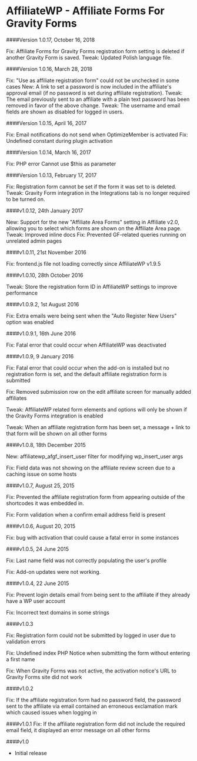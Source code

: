 AffiliateWP - Affiliate Forms For Gravity Forms
====================

####Version 1.0.17, October 16, 2018

Fix: Affiliate Forms for Gravity Forms registration form setting is deleted if another Gravity Form is saved.
Tweak: Updated Polish language file.

####Version 1.0.16, March 28, 2018

Fix: "Use as affiliate registration form" could not be unchecked in some cases
New: A link to set a password is now included in the affiliate's approval email (if no password is set during affiliate registration).
Tweak: The email previously sent to an affiliate with a plain text password has been removed in favor of the above change.
Tweak: The username and email fields are shown as disabled for logged in users.

####Version 1.0.15, April 16, 2017

Fix: Email notifications do not send when OptimizeMember is activated
Fix: Undefined constant during plugin activation

####Version 1.0.14, March 16, 2017

Fix: PHP error Cannot use $this as parameter

####Version 1.0.13, February 17, 2017

Fix: Registration form cannot be set if the form it was set to is deleted.
Tweak: Gravity Form integration in the Integrations tab is no longer required to be turned on.

####v1.0.12, 24th January 2017

New: Support for the new "Affiliate Area Forms" setting in Affiliate v2.0, allowing you to select which forms are shown on the Affiliate Area page.
Tweak: Improved inline docs
Fix: Prevented GF-related queries running on unrelated admin pages

####v1.0.11, 21st November 2016

Fix: frontend.js file not loading correctly since AffiliateWP v1.9.5

####v1.0.10, 28th October 2016

Tweak: Store the registration form ID in AffiliateWP settings to improve performance

####v1.0.9.2, 1st August 2016

Fix: Extra emails were being sent when the "Auto Register New Users" option was enabled

####v1.0.9.1, 16th June 2016

Fix: Fatal error that could occur when AffiliateWP was deactivated

####v1.0.9, 9 January 2016

Fix: Fatal error that could occur when the add-on is installed but no registration form is set, and the default affiliate registration form is submitted

Fix: Removed submission row on the edit affiliate screen for manually added affiliates

Tweak: AffiliateWP related form elements and options will only be shown if the Gravity Forms integration is enabled

Tweak: When an affiliate registration form has been set, a message + link to that form will be shown on all other forms

####v1.0.8, 18th December 2015

New: affiliatewp_afgf_insert_user filter for modifying wp_insert_user args

Fix: Field data was not showing on the affiliate review screen due to a caching issue on some hosts

####v1.0.7, August 25, 2015

Fix: Prevented the affiliate registration form from appearing outside of the shortcodes it was embedded in.

Fix: Form validation when a confirm email address field is present

####v1.0.6, August 20, 2015

Fix: bug with activation that could cause a fatal error in some instances

####v1.0.5, 24 June 2015

Fix: Last name field was not correctly populating the user's profile

Fix: Add-on updates were not working.

####v1.0.4, 22 June 2015

Fix: Prevent login details email from being sent to the affiliate if they already have a WP user account

Fix: Incorrect text domains in some strings

####v1.0.3

Fix: Registration form could not be submitted by logged in user due to validation errors

Fix: Undefined index PHP Notice when submitting the form without entering a first name

Fix: When Gravity Forms was not active, the activation notice's URL to Gravity Forms site did not work

####v1.0.2

Fix: If the affiliate registration form had no password field, the password sent to the affiliate via email contained an erroneous exclamation mark which caused issues when logging in

####v1.0.1
Fix: If the affiliate registration form did not include the required email field, it displayed an error message on all other forms

####v1.0

* Initial release
